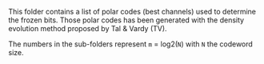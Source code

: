 This folder contains a list of polar codes (best channels) used to determine the frozen bits.
Those polar codes has been generated with the density evolution method proposed by Tal & Vardy (TV).

The numbers in the sub-folders represent `m` = log2(`N`) with `N` the codeword size.